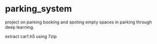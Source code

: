 # parking_system
 project on parking booking and spoting empty spaces in parking through deep learning.

extract car1.h5 using 7zip


